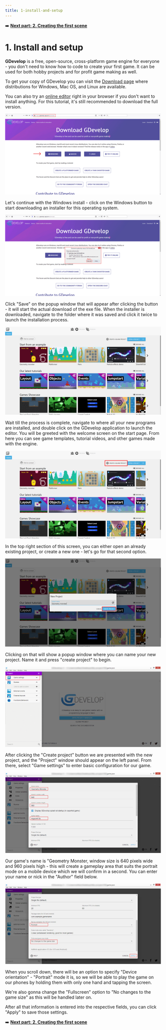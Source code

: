 ```yaml
---
title: 1-install-and-setup
---
```

➡️ **[Next part: 2. Creating the first scene](/gdevelop5/tutorials/geometry-monster/2-creating-first-scene)**

# 1. Install and setup

**GDevelop** is a free, open-source, cross-platform game engine for everyone - you don't need to know how to code to create your first game. It can be used for both hobby projects and for profit game making as well.

To get your copy of GDevelop you can visit the [Download page](https://gdevelop.io/download/) where distributions for Windows, Mac OS, and Linux are available.

You can also try an [online editor](https://editor.gdevelop.io/) right in your browser if you don't want to install anything. For this tutorial, it's still recommended to download the full version.

![](01_5.png)

Let's continue with the Windows install - click on the Windows button to start downloading an installer for this operating system.

![](04.png)

Click "Save" on the popup window that will appear after clicking the button - it will start the actual download of the exe file. When the installer is downloaded, navigate to the folder where it was saved and click it twice to launch the installation process.

![](1-install-and-setup/pasted/20220129-154639.png)

Wait till the process is complete, navigate to where all your new programs are installed, and double click on the GDevelop application to launch the editor. You will be greeted with the welcome screen on the start page. From here you can see game templates, tutorial videos, and other games made with the engine.

![](1-install-and-setup/pasted/20220129-154620.png)

In the top right section of this screen, you can either open an already existing project, or create a new one - let's go for that second option.

![](1-install-and-setup/pasted/20220129-155149.png)

Clicking on that will show a popup window where you can name your new project. Name it and press "create project" to begin.

![](10.png)

After clicking the "Create project" button we are presented with the new project, and the "Project" window should appear on the left panel. From there, select "Game settings" to enter basic configuration for our game.

![](11.png)

Our game's name is "Geometry Monster, window size is 640 pixels wide and 960 pixels high - this will create a gameplay area that suits the portrait mode on a mobile device which we will confirm in a second. You can enter your name or nick in the "Author" field below.

![](12_5.png)

When you scroll down, there will be an option to specify "Device orientation" - "Portrait" mode it is, so we will be able to play the game on our phones by holding them with only one hand and tapping the screen.

We're also gonna change the "Fullscreen" option to "No changes to the game size" as this will be handled later on.

After all that information is entered into the respective fields, you can click "Apply" to save those settings.

➡️ **[Next part: 2. Creating the first scene](/gdevelop5/tutorials/geometry-monster/2-creating-first-scene)**
